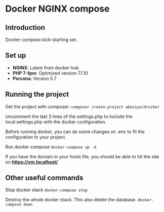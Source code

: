 # Docker NGINX compose

## Introduction

Docker compose kick-starting set.

## Set up

* **NGINX**: Latest from docker hub.
* **PHP 7-fpm**: Optimized version 7.1.10
* **Percona**: Version 5.7

## Running the project

Get the project with composer:
`composer create-project abesiyo/drucker`

Uncomment the last 3 lines of the settings.php to include the local.settings.php with the docker configuration.

Before running docker, you can do some changes on .env to fit the configuration to your project.

Run docker compose
`docker-compose up -d`

If you have the domain in your hosts file, you should be able to hit the site on **https://vm.localhost/**

## Other useful commands
Stop docker stack
`docker-compose stop`

Destroy the whole docker stack. This also delete the database.
`docker-compose down`

